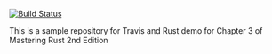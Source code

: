
[![Build Status](https://travis-ci.org/balefulman/travis-ci-test.svg?branch=master)](https://travis-ci.org/travis-ci-test/travis-ci-test)

This is a sample repository for Travis and Rust demo for Chapter 3 of Mastering Rust 2nd Edition
